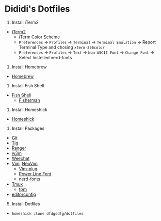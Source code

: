 # Dididi's Dotfiles

1. Install iTerm2
  - [iTerm2](http://iterm2.com/)
    - [iTerm Color Scheme](https://github.com/mbadolato/iTerm2-Color-Schemes)
    - `Preferences` -> `Profiles` -> `Terminal` -> `Terminal Emulation` -> Report Terminal Type and chosing `xterm-256color`
    - `Preferences` -> `Profiles` -> `Text` -> `Non-ASCII Font` -> `Change Font` -> Select Instelled nerd-fonts

1. Install Homebrew
  - [Homebrew](http://brew.sh/)

1. Install Fish Shell
  - [Fish Shell](http://fishshell.com/)
    - [Fisherman](http://fisherman.sh)

1. Install Homeshick
  - [Homeshick](https://github.com/andsens/homeshick)

1. Install Packages
  - [Git](http://git-scm.com/)
  - [Tig](https://github.com/jonas/tig)
  - [Ranger](https://github.com/hut/ranger)
  - [w3m](http://w3m.sourceforge.net/)
  - [Weechat](http://weechat.org/)
  - [Vim](http://www.vim.org/), [NeoVim](https://neovim.io/)
    - [Vim-plug](https://github.com/oh-my-fish/oh-my-fish)
    - [Power Line Font](https://github.com/Lokaltog/powerline-fonts)
    - [nerd-fonts](https://github.com/ryanoasis/nerd-fonts)
  - [Tmux](https://github.com/ThomasAdam/tmux)
    - [tpm](https://github.com/tmux-plugins/tpm)
  - [editorconfig](https://github.com/editorconfig/editorconfig-core-c)

5. Install Dotfiles
  - `homeshick clone dfdgsdfg/dotfiles`

